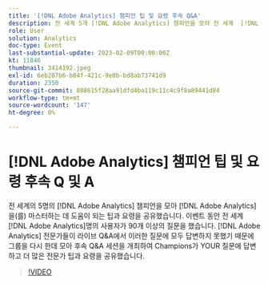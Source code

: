 ```yaml
---
title: '[!DNL Adobe Analytics] 챔피언 팁 및 요령 후속 Q&A'
description: 전 세계 5개 [!DNL Adobe Analytics] 챔피언을 모아 전 세계  [!DNL Adobe Analytics]. During the event, over 90 questions were asked by [!DNL Adobe Analytics] 사용자를 마스터하는 데 도움이 되는 팁과 요령을 공유했습니다.  [!DNL Adobe Analytics] 전문가들이 라이브 Q&A를 진행하는 동안 이러한 질문에 모두 답변하지 못했기 때문에 그룹을 한데 모아 후속 Q&A 세션을 열어 Champions가 YOUR 질문에 답변하고 더 많은 전문가 팁과 요령을 공유했습니다.
role: User
solution: Analytics
doc-type: Event
last-substantial-update: 2023-02-09T00:00:00Z
kt: 11846
thumbnail: 3414192.jpeg
exl-id: 6eb287b6-b84f-421c-9e0b-bd8ab73741d9
duration: 2350
source-git-commit: 088615f28aa91dfd4ba119c11c4c9f8a89441d84
workflow-type: tm+mt
source-wordcount: '147'
ht-degree: 0%

---
```


# [!DNL Adobe Analytics] 챔피언 팁 및 요령 후속 Q 및 A

전 세계의 5명의 [!DNL Adobe Analytics] 챔피언을 모아 [!DNL Adobe Analytics]을(를) 마스터하는 데 도움이 되는 팁과 요령을 공유했습니다. 이벤트 동안 전 세계 [!DNL Adobe Analytics]명의 사용자가 90개 이상의 질문을 했습니다. [!DNL Adobe Analytics] 전문가들이 라이브 Q&amp;A에서 이러한 질문에 모두 답변하지 못했기 때문에 그룹을 다시 한데 모아 후속 Q&amp;A 세션을 개최하여 Champions가 YOUR 질문에 답변하고 더 많은 전문가 팁과 요령을 공유했습니다.

>[!VIDEO](https://video.tv.adobe.com/v/3414192/?quality=12&learn=on)
